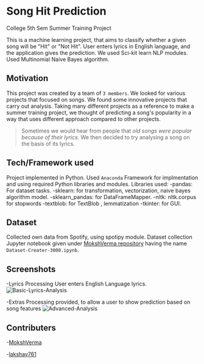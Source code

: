 # Song Hit Prediction
College 5th Sem Summer Training Project

This is a machine learning project, that aims to classify whether a given song will be "Hit" or "Not Hit". User enters lyrics in English language, and the application gives the prediction. We used Sci-kit learn NLP modules. Used Multinomial Naive Bayes algorithm.

## Motivation
This project was created by a team of `3 members`. We looked for various projects that focused on songs. We found some innovative projects that carry out analysis. Taking many different projects as a reference to make a summer training project, we thought of predicting a song's popularity in a way that uses different approach compared to other projects. 
> Sometimes we would hear from people that _old songs were popular because of their lyrics._
We then decided to try analysing a song on the basis of its lyrics.

## Tech/Framework used
Project implemented in Python.
Used `Anaconda` Framework for implmentation and using required Python libraries and modules.
Libraries used:
-pandas: For dataset tasks.
-sklearn: for transformation, vectorization, naive bayes algorithm model.
-sklearn_pandas: for DataFrameMapper.
-nltk: nltk.corpus for stopwords
-textblob: for TextBlob , lemmatization
-tkinter: for GUI.


## Dataset
Collected own data from Spotify, using spotipy module. Dataset collection Jupyter notebook given under [MokshVerma repository](https://github.com/MokshVerma/Hit-Predictor-5000/tree/master/Project) having the name `Dataset-Creater-3000.ipynb`.

## Screenshots
-Lyrics Processing
User enters English Language lyrics.
![Basic-Lyrics-Analysis](https://github.com/abhishek96Saini/Song-Hit-Prediction/blob/master/screenshots/basic1.png)

-Extras Processing provided, to allow a user to show prediction based on song features
![Advanced-Analysis](https://github.com/abhishek96Saini/Song-Hit-Prediction/blob/master/screenshots/advanced1.png)

## Contributers
-[MokshVerma](https://github.com/MokshVerma/Hit-Predictor-5000)

-[lakshay761](https://github.com/lakshay761/msd-analysis)

